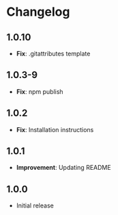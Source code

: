 # Changelog

## 1.0.10

* **Fix**: .gitattributes template

## 1.0.3-9

* **Fix**: npm publish

## 1.0.2

* **Fix**: Installation instructions

## 1.0.1

* **Improvement**: Updating README

## 1.0.0

* Initial release
